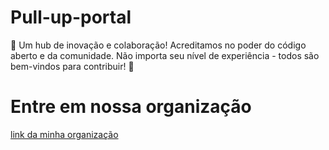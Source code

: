 # Pull-up-portal
🌟 Um hub de inovação e colaboração!
Acreditamos no poder do código aberto e da comunidade.
Não importa seu nível de experiência - todos são bem-vindos para contribuir! 🤝
# Entre em nossa organização
[link da minha organização](https://github.com/pull-up-portal)
